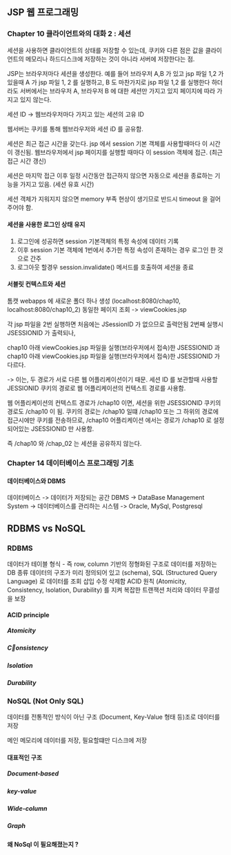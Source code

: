 ## JSP 웹 프로그래밍

### Chapter 10 클라이언트와의 대화 2 : 세션

세션을 사용하면 클라이언트의 상태를 저장할 수 있는데, 쿠키와 다른 점은 
값을 클라이언트의 메모리나 하드디스크에 저장하는 것이 아니라 서버에 저장한다는 점.


JSP는 브라우저마다 세션을 생성한다.
예를 들어 브라우저 A,B 가 있고 jsp 파일 1,2 가 있을때
A 가 jsp 파일 1, 2 를 실행하고, B 도 마찬가지로 jsp 파일 1,2 를 실행한다 하더라도
서버에서는 브라우저 A, 브라우저 B 에 대한 세션만 가지고 있지 페이지에 따라 가지고 있지 않는다.

세션 ID -> 웹브라우저마다 가지고 있는 세션의 고유 ID

웹서버는 쿠키를 통해 웹브라우저와 세션 iD 를 공유함.


세션은 최근 접근 시간을 갖는다.
jsp 에서 session 기본 객체를 사용할때마다 이 시간이 갱신됨.
웹브라우저에서 jsp 페이지를 실행할 때마다 이 session 객체에 접근. (최근 접근 시간 갱신)

세션은 마지막 접근 이후 일정 시간동안 접근하지 않으면 자동으로 세션을 종료하는 기능을 가지고 있음.
(세션 유효 시간)

세션 객체가 지워지지 않으면 memory 부족 현상이 생기므로
반드시 timeout 을 걸어주어야 함.


#### 세션을 사용한 로그인 상태 유지

1. 로그인에 성공하면 session 기본객체의 특정 속성에 데이터 기록
2. 이후 session 기본 객체에 1번에서 추가한 특정 속성이 존재하는 경우 로그인 한 것으로 간주
3. 로그아웃 할경우 session.invalidate() 메서드를 호출하여 세션을 종료



#### 서블릿 컨텍스트와 세션

톰캣 webapps 에 새로운 폴더 하나 생성 (localhost:8080/chap10, localhost:8080/chap10_2)
동일한 페이지 조회 -> viewCookies.jsp

각 jsp 파일을 2번 실행하면
처음에는 JSessionID 가 없으므로 출력안됨
2번째 실행시 JSESSIONID 가 출력되나,

chap10 아래 viewCookies.jsp 파일을 실행(브라우저에서 접속)한 JSESSIONID 과 
chap10 아래 viewCookies.jsp 파일을 실행(브라우저에서 접속)한 JSESSIONID 가 다르다.

-> 이는, 두 경로가 서로 다른 웹 어플리케이션이기 때문.
세션 ID 를 보관할때 사용할 JESSIONID 쿠키의 경로로 웹 어플리케이션의 컨텍스트 경로를 사용함.

웹 어플리케이션의 컨텍스트 경로가 /chap10 이면, 세션을 위한 JSESSIONID 쿠키의 경로도 /chap10 이 됨.
쿠키의 경로는 /chap10 일떄 /chap10 또는 그 하위의 경로에 접근시에만 쿠키를 전송하므로,
/chap10 어플리케이션 에서는 경로가 /chap10 로 설정되어있는 JSESSIONID 만 사용함.

즉 /chap10 와 /chap_02 는 세션을 공유하지 않는다.




### Chapter 14 데이터베이스 프로그래밍 기초


#### 데이터베이스와 DBMS

데이터베이스 -> 데이터가 저장되는 공간
DBMS -> DataBase Management System -> 데이터베이스를 관리하는 시스템 -> Oracle, MySql, Postgresql







## RDBMS vs NoSQL

### RDBMS

데이터가 테이블 형식 - 즉 row, column 기반의 정형화된 구조로 데이터를 저장하는 DB 종류
데이터의 구조가 미리 정의되어 있고 (schema), SQL (Structured Query Language) 로 데이터를 조회 삽입 수정 삭제함
ACID 원칙 (Atomicity, Consistency, Isolation, Durability) 를 지켜 복잡한 트랜잭션 처리와 데이터 무결성을 보장

#### ACID principle

##### Atomicity


##### Consistency


##### Isolation


##### Durability


### NoSQL (Not Only SQL)

데이터를 전통적인 방식이 아닌 구조 (Document, Key-Value 형태 등)조로 데이터를 저장

메인 메모리에 데이터를 저장, 필요할떄만 디스크에 저장

#### 대표적인 구조

##### Document-based

##### key-value

##### Wide-column

##### Graph


#### 왜 NoSql 이 필요해졌는지 ?



